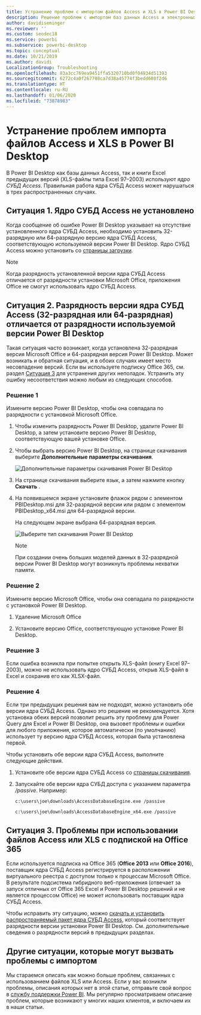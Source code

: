 ```yaml
---
title: Устранение проблем с импортом файлов Access и XLS в Power BI Desktop
description: Решение проблем с импортом баз данных Access и электронных таблиц XLS в Power BI Desktop и Power Query
author: davidiseminger
ms.reviewer: ''
ms.custom: seodec18
ms.service: powerbi
ms.subservice: powerbi-desktop
ms.topic: conceptual
ms.date: 10/21/2019
ms.author: davidi
LocalizationGroup: Troubleshooting
ms.openlocfilehash: 83a3cc769ea9451ffa5320710bd0f04934d51393
ms.sourcegitcommit: 6272c4a0f267708ca7d38a45774f3bedd680f2d6
ms.translationtype: HT
ms.contentlocale: ru-RU
ms.lasthandoff: 01/06/2020
ms.locfileid: "73878983"
---
```

# <a name="resolve-issues-importing-access-and-xls-files-in-power-bi-desktop"></a>Устранение проблем импорта файлов Access и XLS в Power BI Desktop

В Power BI Desktop как базы данных Access, так и книги Excel предыдущих версий (XLS-файлы типа Excel 97–2003) используют *ядро СУБД Access*. Правильная работа ядра СУБД Access может нарушаться в трех распространенных случаях.

## <a name="situation-1-no-access-database-engine-is-installed"></a>Ситуация 1. Ядро СУБД Access не установлено

Когда сообщение об ошибке Power BI Desktop указывает на отсутствие установленного ядра СУБД Access, необходимо установить 32-разрядную или 64-разрядную версию ядра СУБД Access, соответствующую используемой версии Power BI Desktop. Ядро СУБД Access можно установить со [страницы загрузки](https://www.microsoft.com/download/details.aspx?id=13255).

>[!NOTE]
>Когда разрядность установленной версии ядра СУБД Access отличается от разрядности установки Microsoft Office, приложения Office не смогут использовать ядро СУБД Access.

## <a name="situation-2-the-access-database-engine-bit-version-32-bit-or-64-bit-is-different-from-your-power-bi-desktop-bit-version"></a>Ситуация 2. Разрядность версии ядра СУБД Access (32-разрядная или 64-разрядная) отличается от разрядности используемой версии Power BI Desktop

Такая ситуация часто возникает, когда установлена 32-разрядная версия Microsoft Office и 64-разрядная версия Power BI Desktop. Может возникать и обратная ситуация, и в обоих случаях имеет место несовпадение версий. Если вы используете подписку Office 365, см. раздел [Ситуация 3](#situation-3-trouble-using-access-or-xls-files-with-an-office-365-subscription) для устранения других неполадок. Устранить эту ошибку несоответствия можно любым из следующих способов.

### <a name="solution-1"></a>Решение 1

Измените версию Power BI Desktop, чтобы она совпадала по разрядности с установкой Microsoft Office. 

1. Чтобы изменить разрядность Power BI Desktop, удалите Power BI Desktop, а затем установите версию Power BI Desktop, соответствующую вашей установке Office. 

1. Чтобы выбрать версию Power BI Desktop, на странице скачивания выберите **Дополнительные параметры скачивания**.
   
   ![Дополнительные параметры скачивания Power BI Desktop](media/desktop-access-database-errors/desktop-access-errors-1.png)
   
1. На странице скачивания выберите язык, а затем нажмите кнопку **Скачать** . 
 
1. На появившемся экране установите флажок рядом с элементом PBIDesktop.msi для 32-разрядной версии или рядом с элементом PBIDesktop_x64.msi для 64-разрядной версии. 

   На следующем экране выбрана 64-разрядная версия.
   
   ![Выберите тип скачивания Power BI Desktop](media/desktop-access-database-errors/desktop-access-errors-2.png)
   
   >[!NOTE]
   >При создании очень больших моделей данных в 32-разрядной версии Power BI Desktop могут возникнуть проблемы нехватки памяти.

### <a name="solution-2"></a>Решение 2

Измените версию Microsoft Office, чтобы она совпадала по разрядности с установкой Power BI Desktop.

1. Удаление Microsoft Office

2. Установите версию Office, соответствующую установке Power BI Desktop.

### <a name="solution-3"></a>Решение 3

Если ошибка возникла при попытке открыть XLS-файл (книгу Excel 97–2003), можно не использовать ядро СУБД Access, открыв XLS-файл в Excel и сохранив его как XLSX-файл.

### <a name="solution-4"></a>Решение 4

Если три предыдущих решения вам не подходят, можно установить обе версии ядра СУБД Access. Однако это решение не рекомендуется. Хотя установка обеих версий позволит решить эту проблему для Power Query для Excel и Power BI Desktop, она вызовет проблемы и ошибки для любого приложения, которое автоматически (по умолчанию) использует ту версию ядра СУБД Access, которая была установлена первой. 

Чтобы установить обе версии ядра СУБД Access, выполните следующие действия.

1. Установите обе версии ядра СУБД Access со [страницы скачивания](https://www.microsoft.com/download/details.aspx?id=13255). 

1. Запускайте обе версии ядра СУБД доступа с указанием параметра */passive*. Например:
   
       c:\users\joe\downloads\AccessDatabaseEngine.exe /passive
   
       c:\users\joe\downloads\AccessDatabaseEngine_x64.exe /passive

## <a name="situation-3-trouble-using-access-or-xls-files-with-an-office-365-subscription"></a>Ситуация 3. Проблемы при использовании файлов Access или XLS с подпиской на Office 365

Если используется подписка на Office 365 (**Office 2013** или **Office 2016**), поставщик ядра СУБД Access регистрируется в расположении виртуального реестра с доступом *только* к процессам Microsoft Office. В результате подсистема гибридного веб-приложения (отвечает за запуск отличных от Office 365 Excel и Power BI Desktop решений и не является процессом Office) не может использовать поставщик ядра СУБД Access.

Чтобы исправить эту ситуацию, можно [скачать и установить распространяемый пакет ядра СУБД Access](https://www.microsoft.com/download/details.aspx?id=13255), который соответствует разрядности версии установки Power BI Desktop. См. дополнительные сведения о разрядности версий в предыдущих разделах.

## <a name="other-situations-that-can-cause-import-issues"></a>Другие ситуации, которые могут вызвать проблемы с импортом

Мы стараемся описать как можно больше проблем, связанных с использованием файлов XLS или Access. Если у вас возникли проблемы, описания которых нет в этой статье, отправьте свой вопрос в [службу поддержки Power BI](https://powerbi.microsoft.com/support/). Мы регулярно просматриваем описание проблем, которые возникают у многих наших клиентов, и включаем их в наши статьи.

